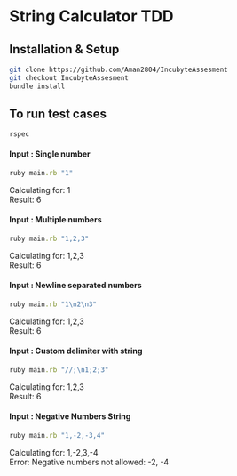 # String Calculator TDD

## Installation & Setup

```bash
git clone https://github.com/Aman2804/IncubyteAssesment
git checkout IncubyteAssesment
bundle install
```


## To run test cases
```
rspec
```


#### Input : Single number
```ruby 
ruby main.rb "1"
```
Calculating for: 1 <br />
Result: 6


#### Input : Multiple numbers
```ruby 
ruby main.rb "1,2,3"
```
Calculating for: 1,2,3 <br />
Result: 6

#### Input : Newline separated numbers
```ruby 
ruby main.rb "1\n2\n3"
```
Calculating for: 1,2,3 <br />
Result: 6

#### Input : Custom delimiter with string
```ruby 
ruby main.rb "//;\n1;2;3"
```
Calculating for: 1,2,3 <br />
Result: 6

#### Input : Negative Numbers String
```ruby
ruby main.rb "1,-2,-3,4"
```
Calculating for: 1,-2,3,-4 <br />
Error: Negative numbers not allowed: -2, -4
